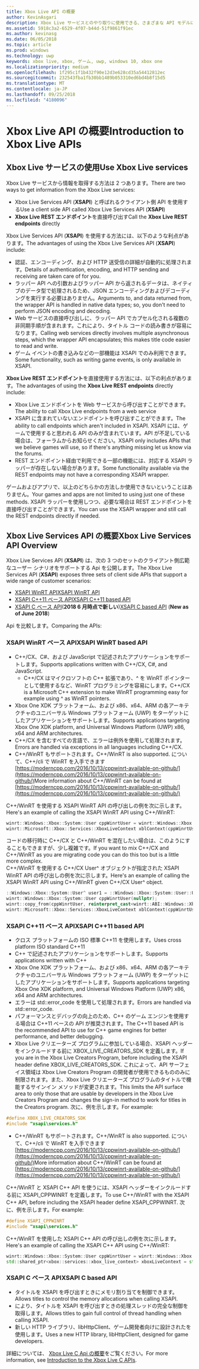 ```yaml
---
title: Xbox Live API の概要
author: KevinAsgari
description: Xbox Live サービスとのやり取りに使用できる、さまざまな API モデルについて説明します。
ms.assetid: 5918c3a2-6529-4f07-b44d-51f9861f91ec
ms.author: kevinasg
ms.date: 06/05/2018
ms.topic: article
ms.prod: windows
ms.technology: uwp
keywords: xbox live, xbox, ゲーム, uwp, windows 10, xbox one
ms.localizationpriority: medium
ms.openlocfilehash: 1f295c1f1b432f90e12d3e628cd35a54412812ec
ms.sourcegitcommit: 232543fba1fb30bb1489b053310ed6bd4b8f15d5
ms.translationtype: MT
ms.contentlocale: ja-JP
ms.lasthandoff: 09/25/2018
ms.locfileid: "4180096"
---
```

# <a name="introduction-to-xbox-live-apis"></a><span data-ttu-id="12b36-104">Xbox Live API の概要</span><span class="sxs-lookup"><span data-stu-id="12b36-104">Introduction to Xbox Live APIs</span></span>

## <a name="use-xbox-live-services"></a><span data-ttu-id="12b36-105">Xbox Live サービスの使用</span><span class="sxs-lookup"><span data-stu-id="12b36-105">Use Xbox Live services</span></span>

<span data-ttu-id="12b36-106">Xbox Live サービスから情報を取得する方法は 2 つあります。</span><span class="sxs-lookup"><span data-stu-id="12b36-106">There are two ways to get information from the Xbox Live services:</span></span>

- <span data-ttu-id="12b36-107">Xbox Live Services API (**XSAPI**) と呼ばれるクライアント側 API を使用する</span><span class="sxs-lookup"><span data-stu-id="12b36-107">Use a client side API called Xbox Live Services API (**XSAPI**)</span></span>
- <span data-ttu-id="12b36-108">**Xbox Live REST エンドポイント**を直接呼び出す</span><span class="sxs-lookup"><span data-stu-id="12b36-108">Call the **Xbox Live REST endpoints** directly</span></span>

<span data-ttu-id="12b36-109">Xbox Live Services API (**XSAPI**) を使用する方法には、以下のような利点があります。</span><span class="sxs-lookup"><span data-stu-id="12b36-109">The advantages of using the Xbox Live Services API (**XSAPI**) include:</span></span>

- <span data-ttu-id="12b36-110">認証、エンコーディング、および HTTP 送受信の詳細が自動的に処理されます。</span><span class="sxs-lookup"><span data-stu-id="12b36-110">Details of authentication, encoding, and HTTP sending and receiving are taken care of for you.</span></span>
- <span data-ttu-id="12b36-111">ラッパー API への引数およびラッパー API から返されるデータは、ネイティブのデータ型で処理されるため、JSON エンコーディングおよびデコーディングを実行する必要はありません。</span><span class="sxs-lookup"><span data-stu-id="12b36-111">Arguments to, and data returned from, the wrapper API is handled in native data types; so, you don't need to perform JSON encoding and decoding.</span></span>
- <span data-ttu-id="12b36-112">Web サービスの直接呼び出しに、ラッパー API でカプセル化される複数の非同期手順が含まれます。これにより、タイトル コードの読み書きが容易になります。</span><span class="sxs-lookup"><span data-stu-id="12b36-112">Calling web services directly involves multiple asynchronous steps, which the wrapper API encapsulates; this makes title code easier to read and write.</span></span>
- <span data-ttu-id="12b36-113">ゲーム イベントの書き込みなどの一部機能は XSAPI でのみ利用できます。</span><span class="sxs-lookup"><span data-stu-id="12b36-113">Some functionality, such as writing game events, is only available in XSAPI.</span></span>

<span data-ttu-id="12b36-114">**Xbox Live REST エンドポイント**を直接使用する方法には、以下の利点があります。</span><span class="sxs-lookup"><span data-stu-id="12b36-114">The advantages of using the **Xbox Live REST endpoints** directly include:</span></span>

- <span data-ttu-id="12b36-115">Xbox Live エンドポイントを Web サービスから呼び出すことができます。</span><span class="sxs-lookup"><span data-stu-id="12b36-115">The ability to call Xbox Live endpoints from a web service</span></span>
- <span data-ttu-id="12b36-116">XSAPI に含まれていないエンドポイントを呼び出すことができます。</span><span class="sxs-lookup"><span data-stu-id="12b36-116">The ability to call endpoints which aren't included in XSAPI.</span></span>  <span data-ttu-id="12b36-117">XSAPI には、ゲームで使用すると思われる API のみが含まれています。API が不足している場合は、フォーラムからお知らせください。</span><span class="sxs-lookup"><span data-stu-id="12b36-117">XSAPI only includes APIs that we believe games will use, so if there's anything missing let us know via the forums.</span></span>
- <span data-ttu-id="12b36-118">REST エンドポイント経由で利用できる一部の機能には、対応する XSAPI ラッパーが存在しない場合があります。</span><span class="sxs-lookup"><span data-stu-id="12b36-118">Some functionality available via the REST endpoints may not have a corresponding XSAPI wrapper.</span></span>

<span data-ttu-id="12b36-119">ゲームおよびアプリで、以上のどちらかの方法しか使用できないということはありません。</span><span class="sxs-lookup"><span data-stu-id="12b36-119">Your games and apps are not limited to using just one of these methods.</span></span> <span data-ttu-id="12b36-120">XSAPI ラッパーを使用しつつ、必要な場合は REST エンドポイントを直接呼び出すことができます。</span><span class="sxs-lookup"><span data-stu-id="12b36-120">You can use the XSAPI wrapper and still call the REST endpoints directly if needed.</span></span>

## <a name="xbox-live-services-api-overview"></a><span data-ttu-id="12b36-121">Xbox Live Services API の概要</span><span class="sxs-lookup"><span data-stu-id="12b36-121">Xbox Live Services API Overview</span></span> ##

<span data-ttu-id="12b36-122">Xbox Live Services API (**XSAPI**) は、次の 3 つのセットのクライアント側広範なユーザー シナリオをサポートする Api を公開します。</span><span class="sxs-lookup"><span data-stu-id="12b36-122">The Xbox Live Services API (**XSAPI**) exposes three sets of client side APIs that support a wide range of customer scenarios:</span></span>

- [<span data-ttu-id="12b36-123">XSAPI WinRT API</span><span class="sxs-lookup"><span data-stu-id="12b36-123">XSAPI WinRT API</span></span>](#xsapi-winrt-based-api)
- [<span data-ttu-id="12b36-124">XSAPI C++11 ベース API</span><span class="sxs-lookup"><span data-stu-id="12b36-124">XSAPI C++11 based API</span></span>](#xsapi-c++11-based-api)
- <span data-ttu-id="12b36-125">[XSAPI C ベース API](#xsapi-c-based-api)(**2018 6 月時点で新しい**)</span><span class="sxs-lookup"><span data-stu-id="12b36-125">[XSAPI C based API](#xsapi-c-based-api) (**New as of June 2018**)</span></span>

<span data-ttu-id="12b36-126">Api を比較します。</span><span class="sxs-lookup"><span data-stu-id="12b36-126">Comparing the APIs:</span></span>

### <a name="xsapi-winrt-based-api"></a><span data-ttu-id="12b36-127">XSAPI WinRT ベース API</span><span class="sxs-lookup"><span data-stu-id="12b36-127">XSAPI WinRT based API</span></span>

- <span data-ttu-id="12b36-128">C++/CX、C#、および JavaScript で記述されたアプリケーションをサポートします。</span><span class="sxs-lookup"><span data-stu-id="12b36-128">Supports applications written with C++/CX, C#, and JavaScript.</span></span>
    - <span data-ttu-id="12b36-129">C++/CX はマイクロソフトの C++ 拡張であり、^ を WinRT ポインターとして使用するなど、WinRT プログラミングを容易にします。</span><span class="sxs-lookup"><span data-stu-id="12b36-129">C++/CX is a Microsoft C++ extension to make WinRT programming easy for example using ^ as WinRT pointers.</span></span>
- <span data-ttu-id="12b36-130">Xbox One XDK プラットフォーム、および x86、x64、ARM の各アーキテクチャのユニバーサル Windows プラットフォーム (UWP) をターゲットにしたアプリケーションをサポートします。</span><span class="sxs-lookup"><span data-stu-id="12b36-130">Supports applications targeting Xbox One XDK platform, and Universal Windows Platform (UWP) x86, x64 and ARM architectures.</span></span>
- <span data-ttu-id="12b36-131">C++/CX を含むすべての言語で、エラーは例外を使用して処理されます。</span><span class="sxs-lookup"><span data-stu-id="12b36-131">Errors are handled via exceptions in all languages including C++/CX.</span></span>
- <span data-ttu-id="12b36-132">C++/WinRT もサポートされます。</span><span class="sxs-lookup"><span data-stu-id="12b36-132">C++/WinRT is also supported.</span></span>  <span data-ttu-id="12b36-133">について、C++/cli で WinRT を入手できます[https://moderncpp.com/2016/10/13/cppwinrt-available-on-github/](https://moderncpp.com/2016/10/13/cppwinrt-available-on-github/)</span><span class="sxs-lookup"><span data-stu-id="12b36-133">More information about C++/WinRT can be found at [https://moderncpp.com/2016/10/13/cppwinrt-available-on-github/](https://moderncpp.com/2016/10/13/cppwinrt-available-on-github/)</span></span>

<span data-ttu-id="12b36-134">C++/WinRT を使用する XSAPI WinRT API の呼び出しの例を次に示します。</span><span class="sxs-lookup"><span data-stu-id="12b36-134">Here's an example of calling the XSAPI WinRT API using C++/WinRT:</span></span>

```c++
winrt::Windows::Xbox::System::User cppWinrtUser = winrt::Windows::Xbox::System::User::Users().GetAt(0);
winrt::Microsoft::Xbox::Services::XboxLiveContext xblContext(cppWinrtUser);
```

<span data-ttu-id="12b36-135">コードの移行時に C++/CX と C++/WinRT を混在したい場合は、このようにすることもできますが、少し複雑です。</span><span class="sxs-lookup"><span data-stu-id="12b36-135">If you want to mix C++/CX and C++/WinRT as you are migrating code you can do this too but is a little more complex.</span></span>  
<span data-ttu-id="12b36-136">C++/WinRT を使用する C++/CX User^ オブジェクトが指定された XSAPI WinRT API の呼び出しの例を次に示します。</span><span class="sxs-lookup"><span data-stu-id="12b36-136">Here's an example of calling the XSAPI WinRT API using C++/WinRT given C++/CX User^ object.</span></span>

```c++
::Windows::Xbox::System::User^ user1 = ::Windows::Xbox::System::User::Users->GetAt(0);
winrt::Windows::Xbox::System::User cppWinrtUser(nullptr);
winrt::copy_from(cppWinrtUser, reinterpret_cast<winrt::ABI::Windows::Xbox::System::IUser*>(user1));
winrt::Microsoft::Xbox::Services::XboxLiveContext xblContext(cppWinrtUser);
```


### <a name="xsapi-c11-based-api"></a><span data-ttu-id="12b36-137">XSAPI C++11 ベース API</span><span class="sxs-lookup"><span data-stu-id="12b36-137">XSAPI C++11 based API</span></span>

- <span data-ttu-id="12b36-138">クロス プラットフォームの ISO 標準 C++11 を使用します。</span><span class="sxs-lookup"><span data-stu-id="12b36-138">Uses cross platform ISO standard C++11</span></span>
- <span data-ttu-id="12b36-139">C++ で記述されたアプリケーションをサポートします。</span><span class="sxs-lookup"><span data-stu-id="12b36-139">Supports applications written with C++</span></span>
- <span data-ttu-id="12b36-140">Xbox One XDK プラットフォーム、および x86、x64、ARM の各アーキテクチャのユニバーサル Windows プラットフォーム (UWP) をターゲットにしたアプリケーションをサポートします。</span><span class="sxs-lookup"><span data-stu-id="12b36-140">Supports applications targeting Xbox One XDK platform, and Universal Windows Platform (UWP) x86, x64 and ARM architectures.</span></span>
- <span data-ttu-id="12b36-141">エラーは std::error_code を使用して処理されます。</span><span class="sxs-lookup"><span data-stu-id="12b36-141">Errors are handled via std::error_code.</span></span>
- <span data-ttu-id="12b36-142">パフォーマンスとデバッグの向上のため、C++ のゲーム エンジンを使用する場合は C++11 ベースの API が推奨されます。</span><span class="sxs-lookup"><span data-stu-id="12b36-142">The C++11 based API is the recommended API to use for C++ game engines for better performance, and better debugging.</span></span>
- <span data-ttu-id="12b36-143">Xbox Live クリエーターズ プログラムに参加している場合、XSAPI ヘッダーをインクルードする前に XBOX_LIVE_CREATORS_SDK を定義します。</span><span class="sxs-lookup"><span data-stu-id="12b36-143">If you are in the Xbox Live Creators Program, before including the XSAPI header define XBOX_LIVE_CREATORS_SDK.</span></span> <span data-ttu-id="12b36-144">これによって、API サーフェイス領域は Xbox Live Creators Program の開発者が使用できるもののみに制限されます。また、Xbox Live クリエーターズ プログラムのタイトルで機能するサインイン メソッドが変更されます。</span><span class="sxs-lookup"><span data-stu-id="12b36-144">This limits the API surface area to only those that are usable by developers in the Xbox Live Creators Program and changes the sign-in method to work for titles in the Creators program.</span></span>  <span data-ttu-id="12b36-145">次に、例を示します。</span><span class="sxs-lookup"><span data-stu-id="12b36-145">For example:</span></span>

```c++
#define XBOX_LIVE_CREATORS_SDK
#include "xsapi\services.h"
```

- <span data-ttu-id="12b36-146">C++/WinRT もサポートされます。</span><span class="sxs-lookup"><span data-stu-id="12b36-146">C++/WinRT is also supported.</span></span>  <span data-ttu-id="12b36-147">について、C++/cli で WinRT を入手できます[https://moderncpp.com/2016/10/13/cppwinrt-available-on-github/](https://moderncpp.com/2016/10/13/cppwinrt-available-on-github/)</span><span class="sxs-lookup"><span data-stu-id="12b36-147">More information about C++/WinRT can be found at [https://moderncpp.com/2016/10/13/cppwinrt-available-on-github/](https://moderncpp.com/2016/10/13/cppwinrt-available-on-github/)</span></span>

<span data-ttu-id="12b36-148">C++/WinRT と XSAPI C++ API を使うには、XSAPI ヘッダーをインクルードする前に XSAPI_CPPWINRT を定義します。</span><span class="sxs-lookup"><span data-stu-id="12b36-148">To use C++/WinRT with the XSAPI C++ API, before including the XSAPI header define XSAPI_CPPWINRT.</span></span>  <span data-ttu-id="12b36-149">次に、例を示します。</span><span class="sxs-lookup"><span data-stu-id="12b36-149">For example:</span></span>

```c++
#define XSAPI_CPPWINRT
#include "xsapi\services.h"
```

<span data-ttu-id="12b36-150">C++/WinRT を使用した XSAPI C++ API の呼び出しの例を次に示します。</span><span class="sxs-lookup"><span data-stu-id="12b36-150">Here's an example of calling the XSAPI C++ API using C++/WinRT:</span></span>

```c++
winrt::Windows::Xbox::System::User cppWinrtUser = winrt::Windows::Xbox::System::User::Users().GetAt(0);
std::shared_ptr<xbox::services::xbox_live_context> xboxLiveContext = std::make_shared<xbox::services::xbox_live_context>(cppWinrtUser);
```

### <a name="xsapi-c-based-api"></a><span data-ttu-id="12b36-151">XSAPI C ベース API</span><span class="sxs-lookup"><span data-stu-id="12b36-151">XSAPI C based API</span></span>

- <span data-ttu-id="12b36-152">タイトルを XSAPI を呼び出すときにメモリ割り当てを制御できます。</span><span class="sxs-lookup"><span data-stu-id="12b36-152">Allows titles to control the memory allocations when calling XSAPI.</span></span>
- <span data-ttu-id="12b36-153">により、タイトルを XSAPI を呼び出すときの処理スレッドの完全な制御を取得します。</span><span class="sxs-lookup"><span data-stu-id="12b36-153">Allows titles to gain full control of thread handling when calling XSAPI.</span></span>
- <span data-ttu-id="12b36-154">新しい HTTP ライブラリ、libHttpClient、ゲーム開発者向けに設計されたを使用します。</span><span class="sxs-lookup"><span data-stu-id="12b36-154">Uses a new HTTP library, libHttpClient, designed for game developers.</span></span>

<span data-ttu-id="12b36-155">詳細については、 [Xbox Live C Api の概要](xsapi-flat-c.md)をご覧ください。</span><span class="sxs-lookup"><span data-stu-id="12b36-155">For more information, see [Introduction to the Xbox Live C APIs](xsapi-flat-c.md).</span></span>
